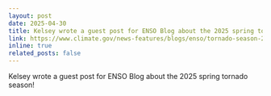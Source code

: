 ```yaml
---
layout: post
date: 2025-04-30
title: Kelsey wrote a guest post for ENSO Blog about the 2025 spring tornado season!
link: https://www.climate.gov/news-features/blogs/enso/tornado-season-2025-active-through-april-and-may-keeping-pace
inline: true
related_posts: false
---
```


Kelsey wrote a guest post for ENSO Blog about the 2025 spring tornado season!
